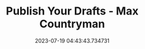---
date: 2023-07-19 04:43:43.734731
link:
  source: web
  source_url: https://roytang.net
  text: Publish Your Drafts - Max Countryman
  url: https://www.maxcountryman.com/articles/publish-your-drafts
source: web
syndicated:
- type: mastodon
  url: https://indieweb.social/users/roytang/statuses/110738920223492232
tags:
- creativity
title: Publish Your Drafts - Max Countryman
---